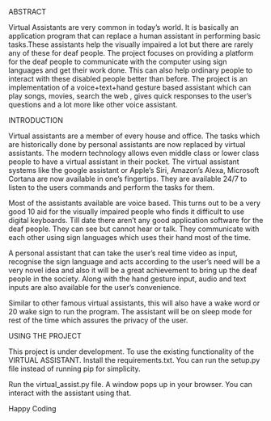 ABSTRACT

Virtual Assistants are very common in today’s world. It is basically an application program that can replace a human assistant in performing basic tasks.These assistants help the visually impaired a lot but there are rarely any of these for deaf people. The project focuses on providing a platform for the deaf people to communicate with the computer using sign languages and get their work
done. This can also help ordinary people to interact with these disabled people better than before. The project is an implementation of a voice+text+hand gesture based assistant which can play songs, movies, search the web , gives quick responses to the user’s questions and a lot more like other voice assistant.

INTRODUCTION

Virtual assistants are a member of every house and office. The tasks which are historically done by personal assistants are now replaced by virtual assistants. The modern technology allows even middle class or lower class people to have a virtual assistant in their pocket. The virtual assistant systems like the google assistant or Apple’s Siri, Amazon’s Alexa, Microsoft Cortana are now available in one’s fingertips. They are available 24/7 to listen to the users commands and perform the tasks for them.

Most of the assistants available are voice based. This turns out to be a very good 10 aid for the visually impaired people who finds it difficult to use digital keyboards. Till date there aren’t any good application software for the deaf people. They
can see but cannot hear or talk. They communicate with each other using sign languages which uses their hand most of the time.

A personal assistant that can take the user’s real time video as input, recognise the sign language and acts according to the user’s need will be a very novel idea and also it will be a great achievement to bring up the deaf people in the society. Along with the hand gesture input, audio and text inputs are also available for the user’s convenience.

Similar to other famous virtual assistants, this will also have a wake word or 20 wake sign to run the program. The assistant will be on sleep mode for rest of the time which assures the privacy of the user.


USING THE PROJECT

This project is under development. To use the existing functionality of the VIRTUAL ASSISTANT. Install the requirements.txt. You can run the setup.py file instead of running pip for simplicity.

Run the virtual_assist.py file. A window pops up in your browser. You can interact with the assistant using that.

Happy Coding